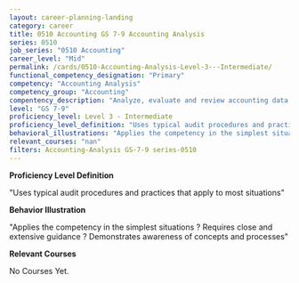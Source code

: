 ```yaml
---
layout: career-planning-landing
category: career
title: 0510 Accounting GS 7-9 Accounting Analysis
series: 0510
job_series: "0510 Accounting"
career_level: "Mid"
permalink: /cards/0510-Accounting-Analysis-Level-3---Intermediate/
functional_competency_designation: "Primary"
competency: "Accounting Analysis"
competency_group: "Accounting"
compentency_description: "Analyze, evaluate and review accounting data and reports using business tools and applications, and performance metrics to provide recommendations"
level: "GS 7-9"
proficiency_level: Level 3 - Intermediate
proficiency_level_definition: "Uses typical audit procedures and practices that apply to most situations"
behavioral_illustrations: "Applies the competency in the simplest situations ? Requires close and extensive guidance ? Demonstrates awareness of concepts and processes"
relevant_courses: "nan"
filters: Accounting-Analysis GS-7-9 series-0510
---
```


<p><b>Proficiency Level Definition</b></p>
<p>"Uses typical audit procedures and practices that apply to most situations"</p>
<p><b>Behavior Illustration</b></p>
<p>"Applies the competency in the simplest situations ? Requires close and extensive guidance ? Demonstrates awareness of concepts and processes"</p>
<p><b>Relevant Courses</b></p>
<div class="cfo-courses-outer"><div class="cfo-courses-inner">No Courses Yet.</div></div>

